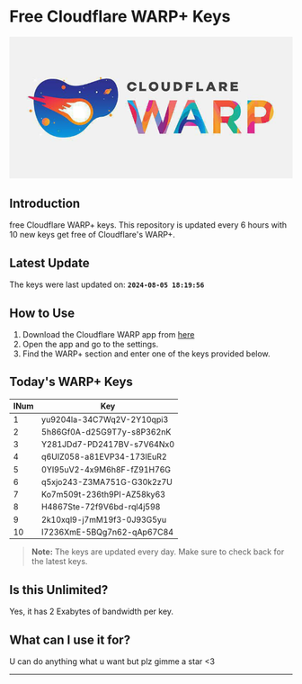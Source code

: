 
# Free Cloudflare WARP+ Keys

![Banner](asset/IMG_20240629_142710_129.jpg)

## Introduction

free Cloudflare WARP+ keys. This repository is updated every 6 hours with 10 new keys get free of Cloudflare's WARP+.

## Latest Update

The keys were last updated on: **`2024-08-05 18:19:56`**

## How to Use

1. Download the Cloudflare WARP app from [here](https://1.1.1.1/)
2. Open the app and go to the settings.
3. Find the WARP+ section and enter one of the keys provided below.

## Today's WARP+ Keys

| INum | Key |
|-------|-----|
| 1     | yu9204la-34C7Wq2V-2Y10qpi3               |
| 2     | 5h86Gf0A-d25G9T7y-s8P362nK               |
| 3     | Y281JDd7-PD2417BV-s7V64Nx0               |
| 4     | q6UIZ058-a81EVP34-173IEuR2               |
| 5     | 0YI95uV2-4x9M6h8F-fZ91H76G               |
| 6     | q5xjo243-Z3MA751G-G30k2z7U               |
| 7     | Ko7m509t-236th9PI-AZ58ky63               |
| 8     | H4867Ste-72f9V6bd-rql4j598               |
| 9     | 2k10xql9-j7mM19f3-0J93G5yu               |
| 10    | I7236XmE-5BQg7n62-qAp67C84               |


> **Note:** The keys are updated every day. Make sure to check back for the latest keys.

## Is this Unlimited?

Yes, it has 2 Exabytes of bandwidth per key.

## What can I use it for?
U can do anything what u want but plz gimme a star <3

---
